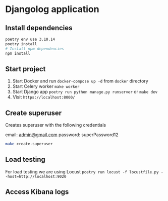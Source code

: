 # Djangolog application

## Install dependencies

```bash
poetry env use 3.10.14
poetry install
# Install npm dependencies
npm install
```

## Start project

1. Start Docker and run `docker-compose up -d` from `docker` directory
2. Start Celery worker `make worker`
3. Start Django app `poetry run python manage.py runserver` or `make dev`
4. Visit `https://localhost:8000/`

## Create superuser

Creates superuser with the following credentials

email: admin@gmail.com
password: superPassword12

```bash
make create-superuser
```

## Load testing

For load testing we are using Locust
`poetry run locust -f locustfile.py --host=http://localhost:9020`

## Access Kibana logs
